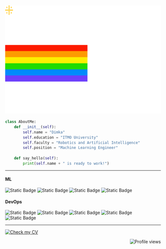 <div align="center">
  <br/>
    <img height="350" src="src/img/nyancat.svg" width="800" />
  <br/>
</div>

```python
class AboutMe:
    def __init__(self):
        self.name = "Dimka"
        self.education = "ITMO University"
        self.faculty = "Robotics and Artificial Intelligence"
        self.position = "Machine Learning Engineer"

    def say_hello(self):
        print(self.name + " is ready to work!")
```

---

#### ML
![Static Badge](https://img.shields.io/badge/Pytorch-black?style=for-the-badge&logo=PyTorch
) ![Static Badge](https://img.shields.io/badge/sklearn-black?style=for-the-badge&logo=scikitlearn
) ![Static Badge](https://img.shields.io/badge/opencv-black?style=for-the-badge&logo=opencv
) ![Static Badge](https://img.shields.io/badge/%F0%9F%A4%97_Transformers-black?style=for-the-badge
)

#### DevOps

![Static Badge](https://img.shields.io/badge/docker-black?style=for-the-badge&logo=docker
) ![Static Badge](https://img.shields.io/badge/fast_api-black?style=for-the-badge&logo=fastapi
) ![Static Badge](https://img.shields.io/badge/postgresql-black?style=for-the-badge&logo=postgresql
) ![Static Badge](https://img.shields.io/badge/linux-black?style=for-the-badge&logo=linux
) ![Static Badge](https://img.shields.io/badge/%F0%9F%A4%97_Gradio-black?style=for-the-badge
) 

----

<a href="CV.pdf">
  <img src="https://img.shields.io/badge/Check%20my%20CV-5D5D5D?style=for-the-badge" alt="Check my CV">
</a>


<p align="right">
  <img src="https://komarev.com/ghpvc/?username=dimkablin" alt="Profile views">
</p>